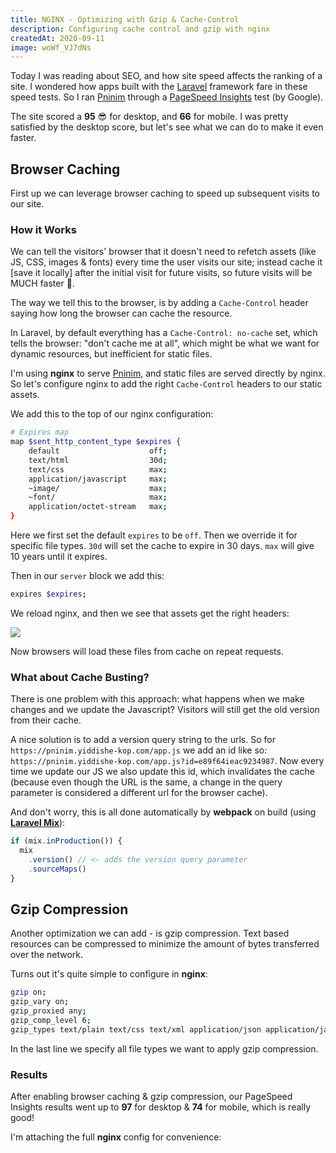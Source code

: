 ```yaml
---
title: NGINX - Optimizing with Gzip & Cache-Control
description: Configuring cache control and gzip with nginx
createdAt: 2020-09-11
image: woWf_VJ7dNs
---
```


Today I was reading about SEO, and how site speed affects the ranking of a site. I wondered how apps built with the [Laravel](https://laravel.com) framework fare in these speed tests. So I ran [Pninim](https://pninim.yiddishe-kop.com/) through a [PageSpeed Insights](https://developers.google.com/speed/pagespeed/insights/) test (by Google).

The site scored a **95** 😎 for desktop, and **66** for mobile. I was pretty satisfied by the desktop score, but let's see what we can do to make it even faster.



## Browser Caching

First up we can leverage browser caching to speed up subsequent visits to our site.


### How it Works

We can tell the visitors' browser that it doesn't need to refetch assets (like JS, CSS, images & fonts) every time the user visits our site; instead cache it [save it locally] after the initial visit for future visits, so future visits will be MUCH faster 🚀.

The way we tell this to the browser, is by adding a `Cache-Control` header saying how long the browser can cache the resource.

In Laravel, by default everything has a `Cache-Control: no-cache` set, which tells the browser: "don't cache me at all", which might be what we want for dynamic resources, but inefficient for static files.

I'm using **nginx** to serve [Pninim](https://pninim.yiddishe-kop.com/), and static files are served directly by nginx. So let's configure nginx to add the right `Cache-Control` headers to our static assets.

We add this to the top of our nginx configuration:

```bash
# Expires map
map $sent_http_content_type $expires {
    default                    off;
    text/html                  30d;
    text/css                   max;
    application/javascript     max;
    ~image/                    max;
    ~font/                     max;
    application/octet-stream   max;
}
```

Here we first set the default `expires` to be `off`. Then we override it for specific file types. `30d` will set the cache to expire in 30 days. `max` will give 10 years until it expires.

Then in our `server` block we add this:

```bash
expires $expires;
```

We reload nginx, and then we see that assets get the right headers:

![](https://blog.yiddishe-kop.com/storage/canvas/images/rFTs9lfWVdVB28T9oNO7t5TgCGqtSINLm4chY6vO.png)

Now browsers will load these files from cache on repeat requests.



### What about Cache Busting?

There is one problem with this approach: what happens when we make changes and we update the Javascript? Visitors will still get the old version from their cache.

A nice solution is to add a version query string to the urls. So for `https://pninim.yiddishe-kop.com/app.js` we add an id like so: `https://pninim.yiddishe-kop.com/app.js?id=e89f64ieac9234987`. Now every time we update our JS we also update this id, which invalidates the cache (because even though the URL is the same, a change in the query parameter is considered a different url for the browser cache).

And don't worry, this is all done automatically by **webpack** on build (using [**Laravel Mix**](https://laravel-mix.com/)):

```js
if (mix.inProduction()) {
  mix
    .version() // <- adds the version query parameter
    .sourceMaps()
}
```

## Gzip Compression

Another optimization we can add - is gzip compression. Text based resources can be compressed to minimize the amount of bytes transferred over the network.

Turns out it's quite simple to configure in **nginx**:

```bash
gzip on;
gzip_vary on;
gzip_proxied any;
gzip_comp_level 6;
gzip_types text/plain text/css text/xml application/json application/javascript application/xml+rss application/atom+xml image/svg+xml;
```

In the last line we specify all file types we want to apply gzip compression.

### Results

After enabling browser caching & gzip compression, our PageSpeed Insights results went up to **97** for desktop & **74** for mobile, which is really good!

I'm attaching the full **nginx** config for convenience:

<script src="https://gist.github.com/Yiddishe-Kop/61ff1140e97d393d4da6c0ad6d7a4518.js"></script>
